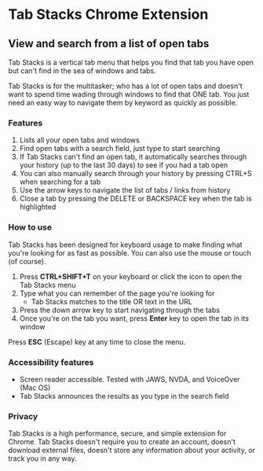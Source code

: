 # Tab Stacks Chrome Extension

## View and search from a list of open tabs

Tab Stacks is a vertical tab menu that helps you find that tab you have open but can't find in the sea of windows and tabs.

Tab Stacks is for the multitasker; who has a lot of open tabs and doesn't want to spend time wading through windows to find that ONE tab. You just need an easy way to navigate them by keyword as quickly as possible.

### Features
1. Lists all your open tabs and windows
2. Find open tabs with a search field, just type to start searching
3. If Tab Stacks can't find an open tab, it automatically searches through your history (up to the last 30 days) to see if you had a tab open
4. You can also manually search through your history by pressing CTRL+S when searching for a tab
5. Use the arrow keys to navigate the list of tabs / links from history
6. Close a tab by pressing the DELETE or BACKSPACE key when the tab is highlighted

### How to use
Tab Stacks has been designed for keyboard usage to make finding what you're looking for as fast as possible. You can also use the mouse or touch (of course).
1. Press **CTRL+SHIFT+T** on your keyboard or click the icon to open the Tab Stacks menu
2. Type what you can remember of the page you're looking for
    * Tab Stacks matches to the title OR text in the URL
3. Press the down arrow key to start navigating through the tabs
4. Once you're on the tab you want, press **Enter** key to open the tab in its window

Press **ESC** (Escape) key at any time to close the menu.

### Accessibility features

* Screen reader accessible. Tested with JAWS, NVDA, and VoiceOver (Mac OS)
* Tab Stacks announces the results as you type in the search field

### Privacy
Tab Stacks is a high performance, secure, and simple extension for Chrome. Tab Stacks doesn't require you to create an account, doesn't download external files, doesn't store any information about your activity, or track you in any way.
